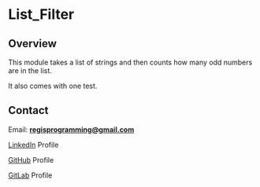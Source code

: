 # List_Filter

## Overview

This module takes a list of strings and then counts how many odd numbers are in the list.

It also comes with one test.

## Contact

Email: **regisprogramming@gmail.com**

[LinkedIn](https://www.linkedin.com/in/regissfaria/) Profile

[GitHub](https://github.com/regisfaria) Profile

[GitLab](https://gitlab.com/regisfaria) Profile
